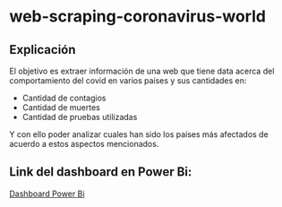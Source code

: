 # web-scraping-coronavirus-world

## Explicación

El objetivo es extraer información de una web que tiene data acerca del comportamiento del covid en varios países y sus cantidades en: 
- Cantidad de contagios
- Cantidad de muertes
- Cantidad de pruebas utilizadas 

Y con ello poder analizar cuales han sido los países más afectados de acuerdo a estos aspectos mencionados.

## Link del dashboard en Power Bi:
[Dashboard Power Bi](https://app.powerbi.com/view?r=eyJrIjoiNmJiZGVkZGItZTQ4OC00ZjY4LWIyNjUtNTQwZTA2NTg3YTljIiwidCI6IjRmZjM4NTQ0LWY1YzEtNDRiZS1hZmNiLWU2ZmU1MzRkYTdiNCIsImMiOjR9)